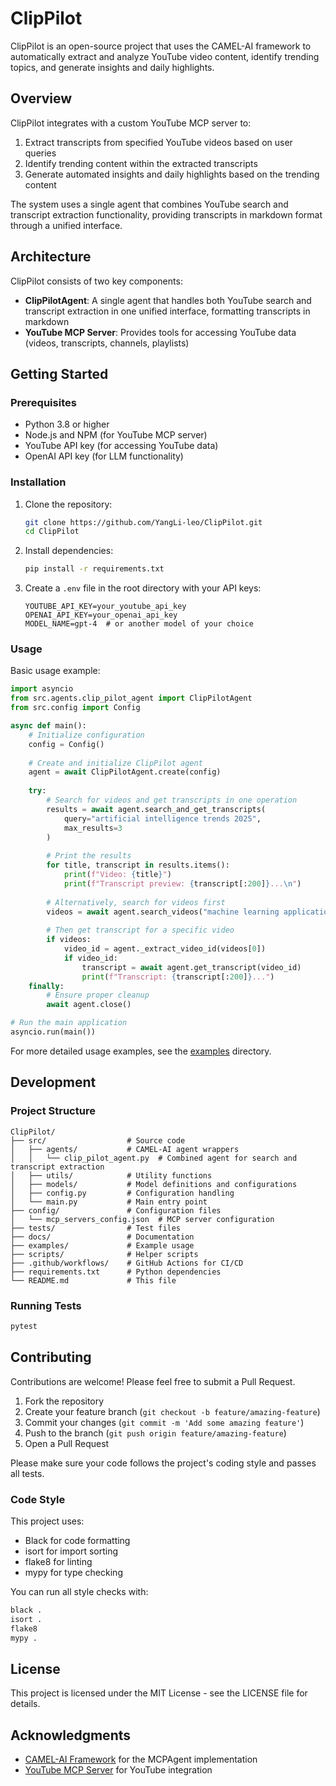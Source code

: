 # ClipPilot

ClipPilot is an open-source project that uses the CAMEL-AI framework to automatically extract and analyze YouTube video content, identify trending topics, and generate insights and daily highlights.

## Overview

ClipPilot integrates with a custom YouTube MCP server to:

1. Extract transcripts from specified YouTube videos based on user queries
2. Identify trending content within the extracted transcripts
3. Generate automated insights and daily highlights based on the trending content

The system uses a single agent that combines YouTube search and transcript extraction functionality, providing transcripts in markdown format through a unified interface.

## Architecture

ClipPilot consists of two key components:

- **ClipPilotAgent**: A single agent that handles both YouTube search and transcript extraction in one unified interface, formatting transcripts in markdown
- **YouTube MCP Server**: Provides tools for accessing YouTube data (videos, transcripts, channels, playlists)

## Getting Started

### Prerequisites

- Python 3.8 or higher
- Node.js and NPM (for YouTube MCP server)
- YouTube API key (for accessing YouTube data)
- OpenAI API key (for LLM functionality)

### Installation

1. Clone the repository:
   ```bash
   git clone https://github.com/YangLi-leo/ClipPilot.git
   cd ClipPilot
   ```

2. Install dependencies:
   ```bash
   pip install -r requirements.txt
   ```

3. Create a `.env` file in the root directory with your API keys:
   ```
   YOUTUBE_API_KEY=your_youtube_api_key
   OPENAI_API_KEY=your_openai_api_key
   MODEL_NAME=gpt-4  # or another model of your choice
   ```

### Usage

Basic usage example:

```python
import asyncio
from src.agents.clip_pilot_agent import ClipPilotAgent
from src.config import Config

async def main():
    # Initialize configuration
    config = Config()
    
    # Create and initialize ClipPilot agent
    agent = await ClipPilotAgent.create(config)
    
    try:
        # Search for videos and get transcripts in one operation
        results = await agent.search_and_get_transcripts(
            query="artificial intelligence trends 2025",
            max_results=3
        )
        
        # Print the results
        for title, transcript in results.items():
            print(f"Video: {title}")
            print(f"Transcript preview: {transcript[:200]}...\n")
            
        # Alternatively, search for videos first
        videos = await agent.search_videos("machine learning applications")
        
        # Then get transcript for a specific video
        if videos:
            video_id = agent._extract_video_id(videos[0])
            if video_id:
                transcript = await agent.get_transcript(video_id)
                print(f"Transcript: {transcript[:200]}...")
    finally:
        # Ensure proper cleanup
        await agent.close()

# Run the main application
asyncio.run(main())
```

For more detailed usage examples, see the [examples](./examples) directory.

## Development

### Project Structure

```
ClipPilot/
├── src/                  # Source code
│   ├── agents/           # CAMEL-AI agent wrappers
│   │   └── clip_pilot_agent.py  # Combined agent for search and transcript extraction
│   ├── utils/            # Utility functions
│   ├── models/           # Model definitions and configurations
│   ├── config.py         # Configuration handling
│   └── main.py           # Main entry point
├── config/               # Configuration files
│   └── mcp_servers_config.json  # MCP server configuration
├── tests/                # Test files
├── docs/                 # Documentation
├── examples/             # Example usage
├── scripts/              # Helper scripts
├── .github/workflows/    # GitHub Actions for CI/CD
├── requirements.txt      # Python dependencies
└── README.md             # This file
```

### Running Tests

```bash
pytest
```

## Contributing

Contributions are welcome! Please feel free to submit a Pull Request.

1. Fork the repository
2. Create your feature branch (`git checkout -b feature/amazing-feature`)
3. Commit your changes (`git commit -m 'Add some amazing feature'`)
4. Push to the branch (`git push origin feature/amazing-feature`)
5. Open a Pull Request

Please make sure your code follows the project's coding style and passes all tests.

### Code Style

This project uses:
- Black for code formatting
- isort for import sorting
- flake8 for linting
- mypy for type checking

You can run all style checks with:

```bash
black .
isort .
flake8
mypy .
```

## License

This project is licensed under the MIT License - see the LICENSE file for details.

## Acknowledgments

- [CAMEL-AI Framework](https://github.com/camel-ai/camel) for the MCPAgent implementation
- [YouTube MCP Server](https://github.com/ZubeidHendricks/youtube-mcp-server) for YouTube integration
